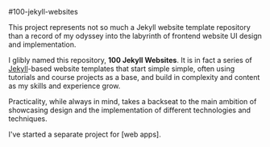 #100-jekyll-websites

This project represents not so much a Jekyll website template repository than a record of my odyssey into the labyrinth of frontend website UI design and implementation.

I glibly named this repository, **100 Jekyll Websites**. It is in fact a series of [Jekyll](https://jekyllrb.com/)-based website templates that start simple simple, often using tutorials and course projects as a base, and build in complexity and content as my skills and experience grow.

Practicality, while always in mind, takes a backseat to the main ambition of showcasing design and the implementation of different technologies and techniques.

I've started a separate project for [web apps].